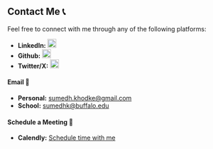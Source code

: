
## Contact Me 📞

Feel free to connect with me through any of the following platforms:

- **LinkedIn:** [<img src="https://cdn.jsdelivr.net/npm/simple-icons@v9/icons/linkedin.svg" width="20px" alt="LinkedIn">](https://www.linkedin.com/in/sumedhkhodke/)
- **Github:** [<img src="https://cdn.jsdelivr.net/npm/simple-icons@v9/icons/github.svg" width="20px" alt="GitHub">](https://github.com/sumedhkhodke)
- **Twitter/X:** [<img src="https://cdn.jsdelivr.net/npm/simple-icons@v9/icons/twitter.svg" width="20px" alt="Twitter">](https://twitter.com/sumedh_khodke)


#### Email 📧
- **Personal:** [sumedh.khodke@gmail.com](mailto:sumedh.khodke@gmail.com) 
- **School:** [sumedhk@buffalo.edu](mailto:sumedhk@buffalo.edu)

#### Schedule a Meeting 📅
- **Calendly:** [Schedule time with me](https://calendly.com/sumedhkhodke)
